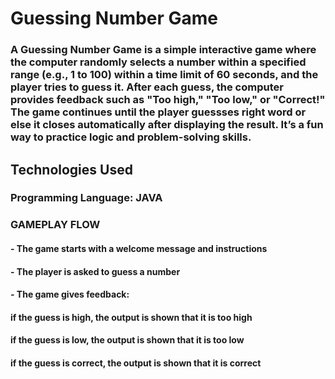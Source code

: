 # Guessing Number Game
### A Guessing Number Game is a simple interactive game where the computer randomly selects a number within a specified range (e.g., 1 to 100) within a time limit of 60 seconds, and the player tries to guess it. After each guess, the computer provides feedback such as "Too high," "Too low," or "Correct!" The game continues until the player guessses right word or else it closes automatically after displaying the result. It’s a fun way to practice logic and problem-solving skills.
## Technologies Used
### Programming Language: JAVA
### GAMEPLAY FLOW
#### - The game starts with a welcome message and instructions
#### - The player is asked to guess a number
#### - The game gives feedback:
####    if the guess is high, the output is shown that it is too high
####    if the guess is low, the output is shown that it is too low
####    if the guess is correct, the output is shown that it is correct

